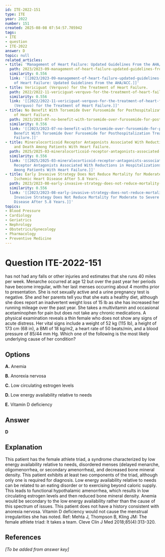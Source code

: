 ```yaml
---
id: ITE-2022-151
type: ITE
year: 2022
number: 151
created: 2025-08-08 07:54:57.705942
tags:
- ITE
- question
- ITE-2022
answer: D
topic: null
related_articles:
- title: 'Management of Heart Failure: Updated Guidelines From the AHA/ACC.'
  path: 2023/2023-09-management-of-heart-failure-updated-guidelines-from-the-aha.md
  similarity: 0.556
  link: '[[2023/2023-09-management-of-heart-failure-updated-guidelines-from-the-aha|Management
    of Heart Failure: Updated Guidelines From the AHA/ACC.]]'
- title: Vericiguat (Verquvo) for the Treatment of Heart Failure.
  path: 2022/2022-11-vericiguat-verquvo-for-the-treatment-of-heart-failure.md
  similarity: 0.556
  link: '[[2022/2022-11-vericiguat-verquvo-for-the-treatment-of-heart-failure|Vericiguat
    (Verquvo) for the Treatment of Heart Failure.]]'
- title: No Benefit With Torsemide Over Furosemide for Posthospitalization Treatment
    of Heart Failure.
  path: 2023/2023-07-no-benefit-with-torsemide-over-furosemide-for-posthospitaliz.md
  similarity: 0.556
  link: '[[2023/2023-07-no-benefit-with-torsemide-over-furosemide-for-posthospitaliz|No
    Benefit With Torsemide Over Furosemide for Posthospitalization Treatment of Heart
    Failure.]]'
- title: Mineralocorticoid Receptor Antagonists Associated With Reductions in Hospitalizations
    and Death Among Patients With Heart Failure.
  path: 2025/2025-03-mineralocorticoid-receptor-antagonists-associated-with-reduc.md
  similarity: 0.556
  link: '[[2025/2025-03-mineralocorticoid-receptor-antagonists-associated-with-reduc|Mineralocorticoid
    Receptor Antagonists Associated With Reductions in Hospitalizations and Death
    Among Patients With Heart Failure.]]'
- title: Early Invasive Strategy Does Not Reduce Mortality for Moderate to Severe
    Ischemic Heart Disease After 5.8 Years.
  path: 2023/2023-08-early-invasive-strategy-does-not-reduce-mortality-for-modera.md
  similarity: 0.556
  link: '[[2023/2023-08-early-invasive-strategy-does-not-reduce-mortality-for-modera|Early
    Invasive Strategy Does Not Reduce Mortality for Moderate to Severe Ischemic Heart
    Disease After 5.8 Years.]]'
topics:
- Blood Pressure
- Cardiology
- Geriatrics
- Nephrology
- Obstetrics/Gynecology
- Pharmacology
- Preventive Medicine
---
```


# Question ITE-2022-151

has not had any falls or other injuries and estimates that she runs 40 miles per week. Menarche occurred at age 12 but over the past year her periods have become irregular, with her last menses occurring about 4 months prior to presentation. She is not sexually active and a urine pregnancy test is negative. She and her parents tell you that she eats a healthy diet, although she does report an inadvertent weight loss of 15 lb as she has increased her running mileage over the past year. She takes a multivitamin and occasional acetaminophen for pain but does not take any chronic medications. A physical examination reveals a thin female who does not show any signs of acute distress. Her vital signs include a weight of 52 kg (115 lb), a height of 173 cm (68 in), a BMI of 18 kg/m2, a heart rate of 50 beats/min, and a blood pressure of 85/44 mm Hg. Which one of the following is the most likely underlying cause of her condition?

## Options

**A.** Anemia

**B.** Anorexia nervosa

**C.** Low circulating estrogen levels

**D.** Low energy availability relative to needs

**E.** Vitamin D deficiency

## Answer

**D**

## Explanation

This patient has the female athlete triad, a syndrome characterized by low energy availability relative to
needs, disordered menses (delayed menarche, oligomenorrhea, or secondary amenorrhea), and decreased
bone mineral density. This patient exhibits at least two components of the triad, although only one is
required for diagnosis. Low energy availability relative to needs can be related to an eating disorder or to
exercising beyond caloric supply. This leads to functional hypothalamic amenorrhea, which results in low
circulating estrogen levels and then reduced bone mineral density. Anemia would be secondary to the low
energy availability rather than the cause of this spectrum of issues. This patient does not have a history
consistent with anorexia nervosa. Vitamin D deficiency would not cause the menstrual irregularities she
has noted.
Ref: Mehta J, Thompson B, Kling JM: The female athlete triad: It takes a team. Cleve Clin J Med  2018;85(4):313-320.

## References

*[To be added from answer key]*
